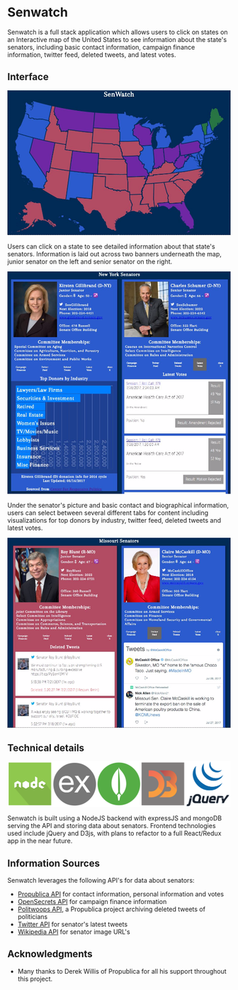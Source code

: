 # Senwatch

Senwatch is a full stack application which allows users to click on states on an Interactive map of the United States to see information about the state's senators, including basic contact information, campaign finance information, twitter feed, deleted tweets, and latest votes.

## Interface

![D3 map](/refs/senwatch_map.jpeg)

Users can click on a state to see detailed information about that state's senators. Information is laid out across two banners underneath the map, junior senator on the left and senior senator on the right.

![NY senators](/refs/ny_sens_info_pic.jpeg)

Under the senator's picture and basic contact and biographical information, users can select between several different tabs for content including visualizations for top donors by industry, twitter feed, deleted tweets and latest votes.

![MO senators](/refs/missouri_sens_info_pic.jpeg)

## Technical details

![Senwatch Stack](/refs/senwatch_stack.svg)

Senwatch is built using a NodeJS backend with expressJS and mongoDB serving the API and storing data about senators. Frontend technologies used include jQuery and D3js, with plans to refactor to a full React/Redux app in the near future.

## Information Sources

Senwatch leverages the following API's for data about senators:
* [Propublica API](https://projects.propublica.org/api-docs/congress-api/) for contact information, personal information and votes
* [OpenSecrets API](https://www.opensecrets.org/resources/create/apis.php) for campaign finance information
* [Politwoops API](https://projects.propublica.org/politwoops/), a Propublica project archiving deleted tweets of politicians
* [Twitter API](https://dev.twitter.com/rest/public) for senator's latest tweets
* [Wikipedia API](https://www.mediawiki.org/wiki/API:Main_page) for senator image URL's

## Acknowledgments

* Many thanks to Derek Willis of Propublica for all his support throughout this project.
